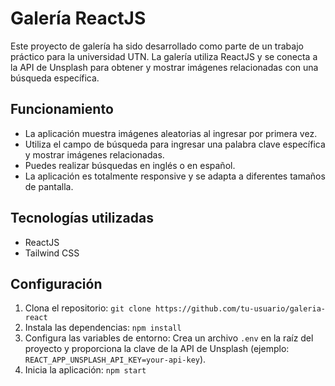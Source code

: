 # Galería ReactJS

Este proyecto de galería ha sido desarrollado como parte de un trabajo práctico para la universidad UTN. La galería utiliza ReactJS y se conecta a la API de Unsplash para obtener y mostrar imágenes relacionadas con una búsqueda específica.

## Funcionamiento

- La aplicación muestra imágenes aleatorias al ingresar por primera vez.
- Utiliza el campo de búsqueda para ingresar una palabra clave específica y mostrar imágenes relacionadas.
- Puedes realizar búsquedas en inglés o en español.
- La aplicación es totalmente responsive y se adapta a diferentes tamaños de pantalla.

## Tecnologías utilizadas

- ReactJS
- Tailwind CSS

## Configuración

1. Clona el repositorio: `git clone https://github.com/tu-usuario/galeria-react`
2. Instala las dependencias: `npm install`
3. Configura las variables de entorno: Crea un archivo `.env` en la raíz del proyecto y proporciona la clave de la API de Unsplash (ejemplo: `REACT_APP_UNSPLASH_API_KEY=your-api-key`).
4. Inicia la aplicación: `npm start`



